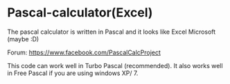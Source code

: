 # Pascal-calculator(Excel)
The pascal calculator is written in Pascal and it looks like Excel Microsoft (maybe :D)

Forum: https://www.facebook.com/PascalCalcProject

This code can work well in Turbo Pascal (recommended).
It also works well in Free Pascal if you are using windows XP/ 7.
